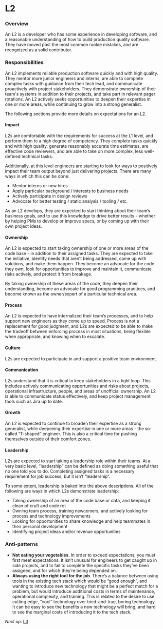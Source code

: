 # L2

### Overview

An L2 is a developer who has some experience in developing software, and a reasonable understanding of how to build production quality software. They have moved past the most common rookie mistakes, and are recognized as a solid contributor.

### Responsibilities

An L2 implements reliable production software quickly and with high quality. They mentor more junior engineers and interns, are able to complete complex tasks with guidance from their tech lead, and communicate proactively with project stakeholders. They demonstrate ownership of their team's systems in addition to their projects, and take part in relevant pager rotations. An L2 actively seeks opportunities to deepen their expertise in one or more areas, while continuing to grow into a strong generalist.

The following sections provide more details on expectations for an L2.

#### Impact

L2s are comfortable with the requirements for success at the L1 level, and perform them to a high degree of competency. They complete tasks quickly and with high quality, generate reasonably accurate time estimates, are effective code reviewers, and are able to take on more complex, less well-defined technical tasks.

Additionally, at this level engineers are starting to look for ways to positively impact their team output beyond just delivering projects. There are many ways in which this can be done:

* Mentor interns or new hires
* Apply particular background / interests to business needs
* Actively participate in design reviews
* Advocate for better testing / static analysis / tooling / etc.

As an L2 develops, they are expected to start thinking about their team’s business goals, and to use this knowledge to drive better results - whether by helping PMs to develop or improve specs, or by coming up with their own project ideas.

#### Ownership

An L2 is expected to start taking ownership of one or more areas of the code base - in addition to their assigned tasks. They are expected to take the initiative, identify needs that aren’t being addressed, come up with solutions, and make them happen. They become an advocate for the code they own, look for opportunities to improve and maintain it, communicate risks actively, and protect it from breakage.

By taking ownership of these areas of the code, they deepen their understanding, become an advocate for good programming practices, and become known as the owner/expert of a particular technical area.

#### Process

An L2 is expected to have internalized their team’s processes, and to help support new engineers as they come up to speed. Process is not a replacement for good judgment, and L2s are expected to be able to make the tradeoff between enforcing process in most situations, being flexible when appropriate, and knowing when to escalate.

#### Culture

L2s are expected to participate in and support a positive team environment.

#### Communication

L2s understand that it is critical to keep stakeholders in a tight loop. This includes actively communicating opportunities and risks about projects, operational infrastructure, people, and areas of unofficial ownership. An L2 is able to communicate status effectively, and keep project management tools such as Jira up to date.

#### Growth

An L2 is expected to continue to broaden their expertise as a strong generalist, while deepening their expertise in one or more areas - the so-called “T-shaped” engineer. This is also a critical time for pushing themselves outside of their comfort zones.

#### Leadership

L2s are expected to start taking a leadership role within their teams. At a very basic level, “leadership” can be defined as doing something useful that no one told you to do. Completing assigned tasks is a necessary requirement for job success, but it isn’t “leadership”.

To some extent, leadership is baked into the above descriptions. All of the following are ways in which L2s demonstrate leadership:

* Taking ownership of an area of the code base or data, and keeping it clean of cruft and code rot
* Owning team process, training newcomers, and actively looking for process and technology improvements
* Looking for opportunities to share knowledge and help teammates in their personal development
* Identifying project ideas and/or revenue opportunities

### Anti-patterns

* **Not eating your vegetables**. In order to exceed expectations, you must first meet expectations. It isn’t unusual for engineers to get caught up in side projects, and to fail to complete the specific tasks they’ve been assigned, and for which they’re being depended on.
* **Always using the right tool for the job**. There’s a balance between using tools in the existing tech stack which would be “good enough”, and wanting to introduce new technology that might be a perfect match for a problem, but would introduce additional costs in terms of maintenance, operational complexity, and training. This is related to the desire to use cutting edge, “cool” technology over tried-and-true, boring technology. It can be easy to see the benefits a new technology will bring, and hard to see the marginal costs of introducing it to the tech stack.

*Next up*: [L3](L3.md)
